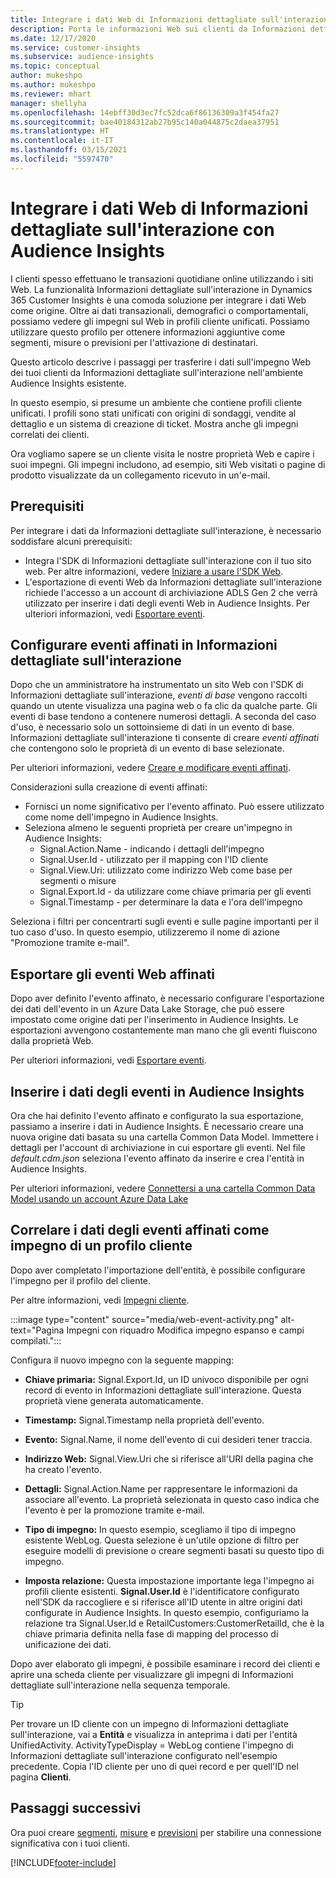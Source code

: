 ```yaml
---
title: Integrare i dati Web di Informazioni dettagliate sull'interazione con Audience Insights
description: Porta le informazioni Web sui clienti da Informazioni dettagliate sull'interazione a Audience Insights.
ms.date: 12/17/2020
ms.service: customer-insights
ms.subservice: audience-insights
ms.topic: conceptual
author: mukeshpo
ms.author: mukeshpo
ms.reviewer: mhart
manager: shellyha
ms.openlocfilehash: 14ebff30d3ec7fc52dca6f86136309a3f454fa27
ms.sourcegitcommit: bae40184312ab27b95c140a044875c2daea37951
ms.translationtype: HT
ms.contentlocale: it-IT
ms.lasthandoff: 03/15/2021
ms.locfileid: "5597470"
---
```

# <a name="integrate-web-data-from-engagement-insights-with-audience-insights"></a>Integrare i dati Web di Informazioni dettagliate sull'interazione con Audience Insights

I clienti spesso effettuano le transazioni quotidiane online utilizzando i siti Web. La funzionalità Informazioni dettagliate sull'interazione in Dynamics 365 Customer Insights è una comoda soluzione per integrare i dati Web come origine. Oltre ai dati transazionali, demografici o comportamentali, possiamo vedere gli impegni sul Web in profili cliente unificati. Possiamo utilizzare questo profilo per ottenere informazioni aggiuntive come segmenti, misure o previsioni per l'attivazione di destinatari.

Questo articolo descrive i passaggi per trasferire i dati sull'impegno Web dei tuoi clienti da Informazioni dettagliate sull'interazione nell'ambiente Audience Insights esistente.

In questo esempio, si presume un ambiente che contiene profili cliente unificati. I profili sono stati unificati con origini di sondaggi, vendite al dettaglio e un sistema di creazione di ticket. Mostra anche gli impegni correlati dei clienti. 

Ora vogliamo sapere se un cliente visita le nostre proprietà Web e capire i suoi impegni. Gli impegni includono, ad esempio, siti Web visitati o pagine di prodotto visualizzate da un collegamento ricevuto in un'e-mail.

## <a name="prerequisites"></a>Prerequisiti

Per integrare i dati da Informazioni dettagliate sull'interazione, è necessario soddisfare alcuni prerequisiti: 

- Integra l'SDK di Informazioni dettagliate sull'interazione con il tuo sito web. Per altre informazioni, vedere [Iniziare a usare l'SDK Web](../engagement-insights/instrument-website.md).
- L'esportazione di eventi Web da Informazioni dettagliate sull'interazione richiede l'accesso a un account di archiviazione ADLS Gen 2 che verrà utilizzato per inserire i dati degli eventi Web in Audience Insights. Per ulteriori informazioni, vedi [Esportare eventi](../engagement-insights/export-events.md).

## <a name="configure-refined-events-in-engagement-insights"></a>Configurare eventi affinati in Informazioni dettagliate sull'interazione

Dopo che un amministratore ha instrumentato un sito Web con l'SDK di Informazioni dettagliate sull'interazione, *eventi di base* vengono raccolti quando un utente visualizza una pagina web o fa clic da qualche parte. Gli eventi di base tendono a contenere numerosi dettagli. A seconda del caso d'uso, è necessario solo un sottoinsieme di dati in un evento di base. Informazioni dettagliate sull'interazione ti consente di creare *eventi affinati* che contengono solo le proprietà di un evento di base selezionate.     

Per ulteriori informazioni, vedere [Creare e modificare eventi affinati](../engagement-insights/refined-events.md).

Considerazioni sulla creazione di eventi affinati: 

- Fornisci un nome significativo per l'evento affinato. Può essere utilizzato come nome dell'impegno in Audience Insights.
- Seleziona almeno le seguenti proprietà per creare un'impegno in Audience Insights: 
    - Signal.Action.Name - indicando i dettagli dell'impegno
    - Signal.User.Id - utilizzato per il mapping con l'ID cliente
    - Signal.View.Uri: utilizzato come indirizzo Web come base per segmenti o misure
    - Signal.Export.Id - da utilizzare come chiave primaria per gli eventi <!-- system generated, do we need to list?-->
    - Signal.Timestamp - per determinare la data e l'ora dell'impegno

Seleziona i filtri per concentrarti sugli eventi e sulle pagine importanti per il tuo caso d'uso. In questo esempio, utilizzeremo il nome di azione "Promozione tramite e-mail".

## <a name="export-the-refined-web-events"></a>Esportare gli eventi Web affinati 

Dopo aver definito l'evento affinato, è necessario configurare l'esportazione dei dati dell'evento in un Azure Data Lake Storage, che può essere impostato come origine dati per l'inserimento in Audience Insights. Le esportazioni avvengono costantemente man mano che gli eventi fluiscono dalla proprietà Web.

Per ulteriori informazioni, vedi [Esportare eventi](../engagement-insights/export-events.md).

## <a name="ingest-event-data-to-audience-insights"></a>Inserire i dati degli eventi in Audience Insights

Ora che hai definito l'evento affinato e configurato la sua esportazione, passiamo a inserire i dati in Audience Insights. È necessario creare una nuova origine dati basata su una cartella Common Data Model. Immettere i dettagli per l'account di archiviazione in cui esportare gli eventi. Nel file *default.cdm.json* seleziona l'evento affinato da inserire e crea l'entità in Audience Insights.

Per ulteriori informazioni, vedere [Connettersi a una cartella Common Data Model usando un account Azure Data Lake](connect-common-data-model.md)


## <a name="relate-refined-event-data-as-an-activity-of-a-customer-profile"></a>Correlare i dati degli eventi affinati come impegno di un profilo cliente

Dopo aver completato l'importazione dell'entità, è possibile configurare l'impegno per il profilo del cliente.

Per altre informazioni, vedi [Impegni cliente](activities.md).

:::image type="content" source="media/web-event-activity.png" alt-text="Pagina Impegni con riquadro Modifica impegno espanso e campi compilati.":::

Configura il nuovo impegno con la seguente mapping: 

- **Chiave primaria:** Signal.Export.Id, un ID univoco disponibile per ogni record di evento in Informazioni dettagliate sull'interazione. Questa proprietà viene generata automaticamente.

- **Timestamp:** Signal.Timestamp nella proprietà dell'evento.

- **Evento:** Signal.Name, il nome dell'evento di cui desideri tener traccia.

- **Indirizzo Web:** Signal.View.Uri che si riferisce all'URI della pagina che ha creato l'evento.

- **Dettagli:** Signal.Action.Name per rappresentare le informazioni da associare all'evento. La proprietà selezionata in questo caso indica che l'evento è per la promozione tramite e-mail.

- **Tipo di impegno:** In questo esempio, scegliamo il tipo di impegno esistente WebLog. Questa selezione è un'utile opzione di filtro per eseguire modelli di previsione o creare segmenti basati su questo tipo di impegno.

- **Imposta relazione:** Questa impostazione importante lega l'impegno ai profili cliente esistenti. **Signal.User.Id** è l'identificatore configurato nell'SDK da raccogliere e si riferisce all'ID utente in altre origini dati configurate in Audience Insights. In questo esempio, configuriamo la relazione tra Signal.User.Id e RetailCustomers:CustomerRetailId, che è la chiave primaria definita nella fase di mapping del processo di unificazione dei dati.


Dopo aver elaborato gli impegni, è possibile esaminare i record dei clienti e aprire una scheda cliente per visualizzare gli impegni di Informazioni dettagliate sull'interazione nella sequenza temporale. 

> [!TIP]
> Per trovare un ID cliente con un impegno di Informazioni dettagliate sull'interazione, vai a **Entità** e visualizza in anteprima i dati per l'entità UnifiedActivity. ActivityTypeDisplay = WebLog contiene l'impegno di Informazioni dettagliate sull'interazione configurato nell'esempio precedente. Copia l'ID cliente per uno di quei record e per quell'ID nel pagina **Clienti**.

## <a name="next-steps"></a>Passaggi successivi

Ora puoi creare [segmenti](segments.md), [misure](measures.md) e [previsioni](predictions.md) per stabilire una connessione significativa con i tuoi clienti.


[!INCLUDE[footer-include](../includes/footer-banner.md)]